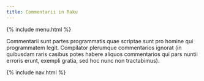 ```yaml
---
title: Commentarii in Raku
---
```


{% include menu.html %}

Commentarii sunt partes programmatis quae scriptae sunt pro homine qui programmatem legit. Compilator plerumque commentarios ignorat (in quibusdam raris casibus potes habere aliquos commentarios qui pars nuntii erroris erunt, exempli gratia, sed hoc nunc non tractabimus).

{% include nav.html %}